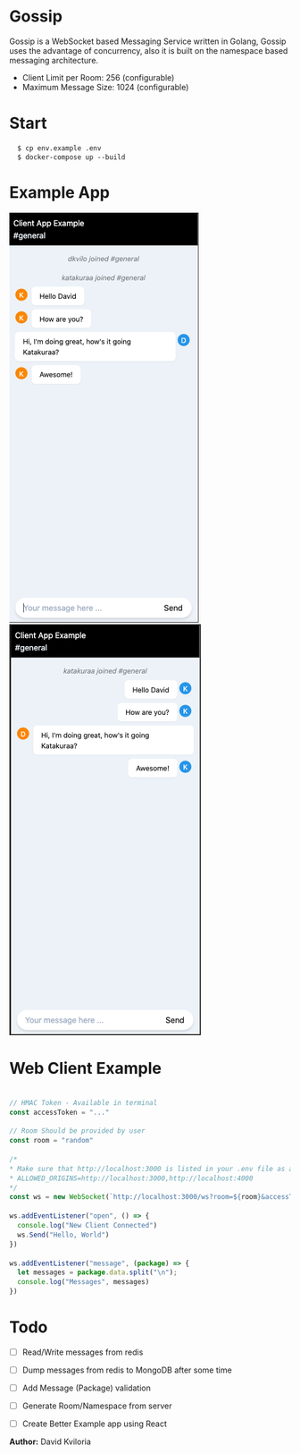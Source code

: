 # Gossip

Gossip is a WebSocket based Messaging Service written in Golang, Gossip uses the advantage of concurrency, also it is built on the namespace based messaging architecture.

- Client Limit per Room: 256 (configurable)
- Maximum Message Size: 1024 (configurable)


# Start
```shell
  $ cp env.example .env
  $ docker-compose up --build
```

# Example App

![Preview Screenshot 2](https://github.com/dkvilo/gossip/blob/master/public/images/chat_s_2.png)
![Preview Screenshot 1](https://github.com/dkvilo/gossip/blob/master/public/images/chat_s_1.png)

# Web Client Example 
```js

// HMAC Token - Available in terminal
const accessToken = "..."

// Room Should be provided by user
const room = "random"

/*
* Make sure that http://localhost:3000 is listed in your .env file as a ALLOWED_ORIGINS
* ALLOWED_ORIGINS=http://localhost:3000,http://localhost:4000 
*/
const ws = new WebSocket(`http://localhost:3000/ws?room=${room}&accessToken=$${accessToken}`);

ws.addEventListener("open", () => {
  console.log("New Client Connected")
  ws.Send("Hello, World")
})

ws.addEventListener("message", (package) => {
  let messages = package.data.split("\n");
  console.log("Messages", messages)
})

```

# Todo
 - [ ] Read/Write messages from redis
 - [ ] Dump messages from redis to MongoDB after some time
 - [ ] Add Message (Package) validation
 - [ ] Generate Room/Namespace from server
 - [ ] Create Better Example app using React


**Author:** David Kviloria


